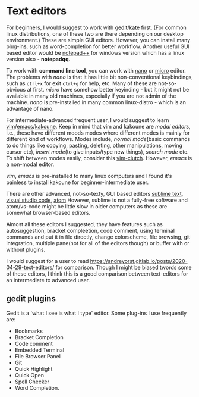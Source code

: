# Text editors

For beginners, I would suggest to work with [gedit](https://wiki.gnome.org/Apps/Gedit)/[kate](https://kate-editor.org/) first. (For common linux distributions, one of these two are there depending on our desktop environment.) These are simple GUI editors. However, you can install many plug-ins, such as word-completion for better workflow. Another useful GUI based editor would be [notepad++](https://notepad-plus-plus.org/) for windows version which has a linux version also - **notepadqq**. 

To work with **command line tool**, you can work with [nano](https://nano-editor.org/) or [micro](https://micro-editor.github.io/) editor. 
The problems with *nano* is that it has little bit non-conventional keybindings, such as `ctrl+x` for exit `ctrl+g` for help, etc. Many of these are not-so-obvious at first. *micro* have somehow better keyinding - but it might not be available in many old machines, espceially if you are not admin of the machine. *nano* is pre-installed in many common linux-distro - which is an advantage of nano. 

For intermediate-advanced frequent user, I would suggest to learn [vim](https://www.vim.org/)/[emacs](https://www.gnu.org/software/emacs/)/[kakoune](https://kakoune.org/). Keep in mind that vim and kakoune are *modal editors*, i.e., these have different ~~moods~~ modes where different modes is mainly for different kind of workflows. Modes include, *normal mode*(basic commands to do things like copying, pasting, deleting, other manipulations, moving cursor etc), *insert mode*(to give inputs/type new things), *search mode* etc. To shift between modes easily, consider this [vim-clutch](https://github.com/alevchuk/vim-clutch). However, *emacs* is a non-modal editor. 

*vim*, *emacs* is pre-installed to many linux computers and I found it's painless to install kakoune for beginner-intermediate user. 

There are other advanced, not-so-texty, GUI based editors [sublime text](https://www.sublimetext.com/), [visual studio code](https://code.visualstudio.com/), [atom](https://atom.io/)
However, sublime is not a fully-free software and atom/vs-code might be little slow in older computers as these are somewhat browser-based editors. 


Almost all these editors I suggested, they have features such as autosuggestion, bracket compleetion, code comment, using terminal commands and put it in file directly, change colorscheme, file browsing, git integration, multiple pane(not for all of the editors though) or buffer with or without plugins.

I would suggest for a user to read https://andreyorst.gitlab.io/posts/2020-04-29-text-editors/ for comparison. Though I might be biased twords some of these editors, I think this is a good comparison between text-editors for an intermediate to advanced user.



## gedit plugins
Gedit is a 'what I see is what I type' editor. Some plug-ins I use frequently are:
- Bookmarks
- Bracket Completion
- Code comment
- Embedded Terminal
- File Browser Panel
- Git
- Quick Highlight
- Quick Open
- Spell Checker
- Word Completion. 
